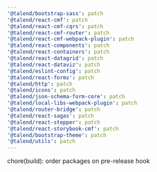 ```yaml
---
'@talend/bootstrap-sass': patch
'@talend/react-cmf': patch
'@talend/react-cmf-cqrs': patch
'@talend/react-cmf-router': patch
'@talend/react-cmf-webpack-plugin': patch
'@talend/react-components': patch
'@talend/react-containers': patch
'@talend/react-datagrid': patch
'@talend/react-dataviz': patch
'@talend/eslint-config': patch
'@talend/react-forms': patch
'@talend/http': patch
'@talend/icons': patch
'@talend/json-schema-form-core': patch
'@talend/local-libs-webpack-plugin': patch
'@talend/router-bridge': patch
'@talend/react-sagas': patch
'@talend/react-stepper': patch
'@talend/react-storybook-cmf': patch
'@talend/bootstrap-theme': patch
'@talend/utils': patch
---
```


chore(build): order packages on pre-release hook
